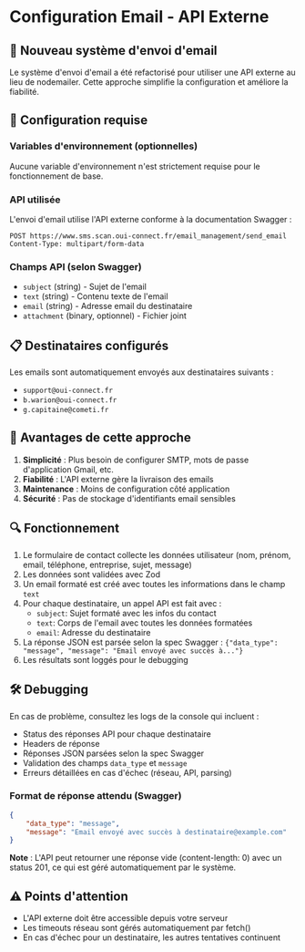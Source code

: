 # Configuration Email - API Externe

## 📧 Nouveau système d'envoi d'email

Le système d'envoi d'email a été refactorisé pour utiliser une API externe au lieu de nodemailer. Cette approche simplifie la configuration et améliore la fiabilité.

## 🔧 Configuration requise

### Variables d'environnement (optionnelles)

Aucune variable d'environnement n'est strictement requise pour le fonctionnement de base.

### API utilisée

L'envoi d'email utilise l'API externe conforme à la documentation Swagger :

```
POST https://www.sms.scan.oui-connect.fr/email_management/send_email
Content-Type: multipart/form-data
```

### Champs API (selon Swagger)

- `subject` (string) - Sujet de l'email
- `text` (string) - Contenu texte de l'email
- `email` (string) - Adresse email du destinataire
- `attachment` (binary, optionnel) - Fichier joint

## 📋 Destinataires configurés

Les emails sont automatiquement envoyés aux destinataires suivants :

- `support@oui-connect.fr`
- `b.warion@oui-connect.fr`
- `g.capitaine@cometi.fr`

## 🚀 Avantages de cette approche

1. **Simplicité** : Plus besoin de configurer SMTP, mots de passe d'application Gmail, etc.
2. **Fiabilité** : L'API externe gère la livraison des emails
3. **Maintenance** : Moins de configuration côté application
4. **Sécurité** : Pas de stockage d'identifiants email sensibles

## 🔍 Fonctionnement

1. Le formulaire de contact collecte les données utilisateur (nom, prénom, email, téléphone, entreprise, sujet, message)
2. Les données sont validées avec Zod
3. Un email formaté est créé avec toutes les informations dans le champ `text`
4. Pour chaque destinataire, un appel API est fait avec :
   - `subject`: Sujet formaté avec les infos du contact
   - `text`: Corps de l'email avec toutes les données formatées
   - `email`: Adresse du destinataire
5. La réponse JSON est parsée selon la spec Swagger : `{"data_type": "message", "message": "Email envoyé avec succès à..."}`
6. Les résultats sont loggés pour le debugging

## 🛠️ Debugging

En cas de problème, consultez les logs de la console qui incluent :

- Status des réponses API pour chaque destinataire
- Headers de réponse
- Réponses JSON parsées selon la spec Swagger
- Validation des champs `data_type` et `message`
- Erreurs détaillées en cas d'échec (réseau, API, parsing)

### Format de réponse attendu (Swagger)

```json
{
	"data_type": "message",
	"message": "Email envoyé avec succès à destinataire@example.com"
}
```

**Note** : L'API peut retourner une réponse vide (content-length: 0) avec un status 201, ce qui est géré automatiquement par le système.

## ⚠️ Points d'attention

- L'API externe doit être accessible depuis votre serveur
- Les timeouts réseau sont gérés automatiquement par fetch()
- En cas d'échec pour un destinataire, les autres tentatives continuent
